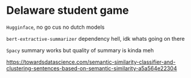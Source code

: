 # Delaware student game

`Hugginface`, no go cus no dutch models

`bert-extractive-summarizer` dependency hell, idk whats going on there

`Spacy` summary works but quality of summary is kinda meh

https://towardsdatascience.com/semantic-similarity-classifier-and-clustering-sentences-based-on-semantic-similarity-a5a564e22304